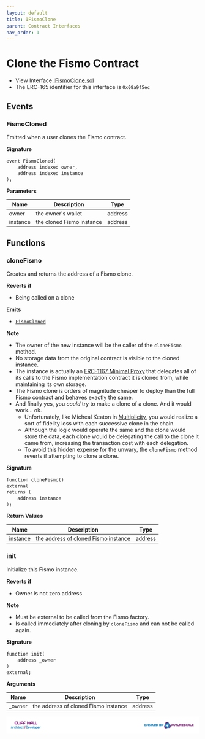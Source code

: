 ```yaml
---
layout: default
title: IFismoClone
parent: Contract Interfaces
nav_order: 1
---
```

# Clone the Fismo Contract
* View Interface [IFismoClone.sol](../../contracts/interfaces/IFismoClone.sol)
* The ERC-165 identifier for this interface is `0x08a9f5ec`

## Events

### FismoCloned
Emitted when a user clones the Fismo contract.

**Signature**
```solidity
event FismoCloned(
    address indexed owner, 
    address indexed instance
);
```
**Parameters**

| Name     | Description               | Type                     |
|----------|---------------------------|--------------------------|
| owner    | the owner's wallet        | address                  | 
| instance | the cloned Fismo instance | address                  |

## Functions

### cloneFismo
Creates and returns the address of a Fismo clone.

**Reverts if**
* Being called on a clone 

**Emits**
* [`FismoCloned`](#fismocloned)

**Note**
* The owner of the new instance will be the caller of the `cloneFismo` method.
* No storage data from the original contract is visible to the cloned instance.
* The instance is actually an [ERC-1167 Minimal Proxy](https://eips.ethereum.org/EIPS/eip-1167) that delegates all of its calls to the Fismo implementation contract it is cloned from, while maintaining its own storage. 
* The Fismo clone is orders of magnitude cheaper to deploy than the full Fismo contract and behaves exactly the same. 
* And finally yes, you *could* try to make a clone of a clone. And it would work... ok. 
  * Unfortunately, like Micheal Keaton in [Multiplicity](https://en.wikipedia.org/wiki/Multiplicity_(film)), you would realize a sort of fidelity loss with each successive clone in the chain. 
  * Although the logic would operate the same and the clone would store the data, each clone would be delegating the call to the clone it came from, increasing the transaction cost with each delegation.
  * To avoid this hidden expense for the unwary, the `cloneFismo` method reverts if attempting to clone a clone.

**Signature**
```solidity
function cloneFismo() 
external 
returns (
    address instance
);
```

**Return Values**

| Name     | Description                          | Type    |
|----------|--------------------------------------|---------|
| instance | the address of cloned Fismo instance | address |


### init
Initialize this Fismo instance.

**Reverts if**
* Owner is not zero address

**Note**
* Must be external to be called from the Fismo factory.
* Is called immediately after cloning by `cloneFismo` and can not be called again.

**Signature**
```solidity
function init(
    address _owner
) 
external;
```

**Arguments**

| Name     | Description                          | Type    |
|----------|--------------------------------------|---------|
| _owner | the address of cloned Fismo instance | address |


[![Created by Futurescale](../images/created-by.png)](https://futurescale.com)